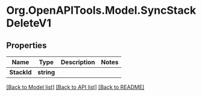 # Org.OpenAPITools.Model.SyncStackDeleteV1

## Properties

Name | Type | Description | Notes
------------ | ------------- | ------------- | -------------
**StackId** | **string** |  | 

[[Back to Model list]](../../README.md#documentation-for-models) [[Back to API list]](../../README.md#documentation-for-api-endpoints) [[Back to README]](../../README.md)

